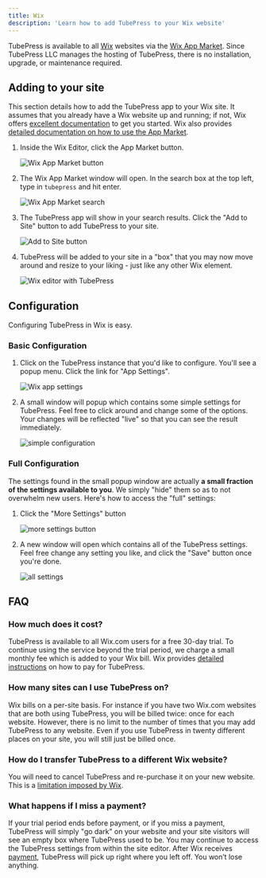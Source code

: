 ```yaml
---
title: Wix
description: 'Learn how to add TubePress to your Wix website'
---
```


TubePress is available to all [Wix](https://www.wix.com/) websites via the [Wix App Market](https://www.wix.com/app-market/tubepress/overview). Since TubePress LLC manages the hosting of TubePress, there is no installation, upgrade, or maintenance required.

## Adding to your site

This section details how to add the TubePress app to your Wix site. It assumes that you already have a Wix website up and running; if not, Wix offers [excellent documentation](https://support.wix.com/en/article/getting-started-with-wix) to get you started. Wix also provides [detailed documentation on how to use the App Market](https://www.wix.com/support/html5/wix-app-market/adding-apps-to-your-site/).

1. Inside the Wix Editor, click the App Market button. 

    ![Wix App Market button](img/add/app-market.png)

1. The Wix App Market window will open. In the search box at the top left, type in `tubepress` and hit enter. 

    ![Wix App Market search](img/add/tubepress-search.png)
   
1. The TubePress app will show in your search results. Click the "Add to Site" button to add TubePress to your site. 

    ![Add to Site button](img/add/add-to-site.png)
    
1. TubePress will be added to your site in a "box" that you may now move around and resize to your liking - just like any other Wix element. 

    ![Wix editor with TubePress](img/add/tubepress-box.png)
    
## Configuration

Configuring TubePress in Wix is easy.

### Basic Configuration

1. Click on the TubePress instance that you'd like to configure. You'll see a popup menu. Click the link for "App Settings".

    ![Wix app settings](img/configure/app-settings.png)

1. A small window will popup which contains some simple settings for TubePress. Feel free to click around and change some of the options. Your changes will be reflected "live" so that you can see the result immediately.

    ![simple configuration](img/configure/config-simple.png)
	
### Full Configuration

The settings found in the small popup window are actually **a small fraction of the settings available to you**. We simply "hide" them so as to not overwhelm new users. Here's how to access the "full" settings:

1. Click the "More Settings" button

    ![more settings button](img/configure/wix-more-settings-button.png)
    
1. A new window will open which contains all of the TubePress settings. Feel free change any setting you like, and click the "Save" button once you're done.

    ![all settings](img/configure/all-settings.png)

## FAQ

### How much does it cost?

TubePress is available to all Wix.com users for a free 30-day trial. To continue using the service beyond the trial period, we charge a small monthly fee which is added to your Wix bill. Wix provides [detailed instructions](https://www.wix.com/support/html5/article/upgrading-an-app-from-the-wix-app-market) on how to pay for TubePress.

### How many sites can I use TubePress on?

Wix bills on a per-site basis. For instance if you have two Wix.com websites that are both using TubePress, you will be billed twice: once for each website. However, there is no limit to the number of times that you may add TubePress to any website. Even if you use TubePress in twenty different places on your site, you will still just be billed once.

### How do I transfer TubePress to a different Wix website?

  You will need to cancel TubePress and re-purchase it on your new website. This is a [limitation imposed by Wix](https://www.wix.com/support/html5/article/transferring-an-upgraded-app-to-another-wix-site-or-account).

### What happens if I miss a payment?

If your trial period ends before payment, or if you miss a payment, TubePress will simply "go dark" on your website and your site visitors will see an empty box where TubePress used to be. You may continue to access the TubePress settings from within the site editor. After Wix receives [payment](https://www.wix.com/support/html5/article/upgrading-an-app-from-the-wix-app-market), TubePress will pick up right where you left off. You won’t lose anything.
